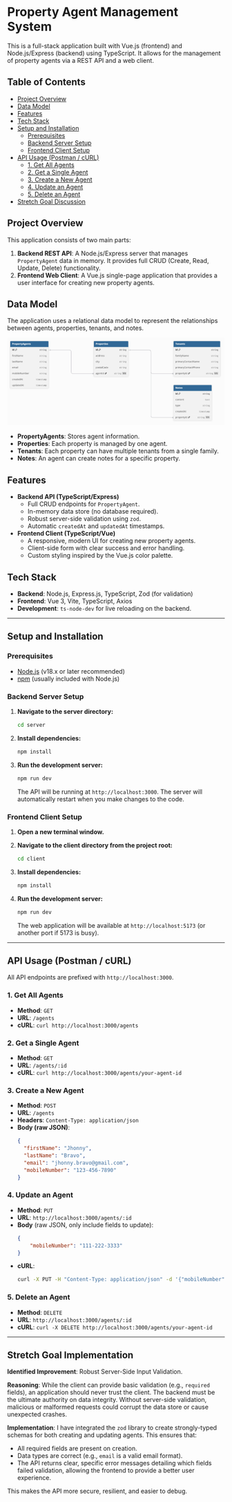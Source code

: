# Property Agent Management System

This is a full-stack application built with Vue.js (frontend) and Node.js/Express (backend) using TypeScript. It allows for the management of property agents via a REST API and a web client.

## Table of Contents
- [Project Overview](#project-overview)
- [Data Model](#data-model)
- [Features](#features)
- [Tech Stack](#tech-stack)
- [Setup and Installation](#setup-and-installation)
  - [Prerequisites](#prerequisites)
  - [Backend Server Setup](#backend-server-setup)
  - [Frontend Client Setup](#frontend-client-setup)
- [API Usage (Postman / cURL)](#api-usage-postman--curl)
  - [1. Get All Agents](#1-get-all-agents)
  - [2. Get a Single Agent](#2-get-a-single-agent)
  - [3. Create a New Agent](#3-create-a-new-agent)
  - [4. Update an Agent](#4-update-an-agent)
  - [5. Delete an Agent](#5-delete-an-agent)
- [Stretch Goal Discussion](#stretch-goal-discussion)

## Project Overview

This application consists of two main parts:
1.  **Backend REST API**: A Node.js/Express server that manages `PropertyAgent` data in memory. It provides full CRUD (Create, Read, Update, Delete) functionality.
2.  **Frontend Web Client**: A Vue.js single-page application that provides a user interface for creating new property agents.

## Data Model

The application uses a relational data model to represent the relationships between agents, properties, tenants, and notes.

![ER Diagram](property_management_system.png)
- **PropertyAgents**: Stores agent information.
- **Properties**: Each property is managed by one agent.
- **Tenants**: Each property can have multiple tenants from a single family.
- **Notes**: An agent can create notes for a specific property.

## Features

- **Backend API (TypeScript/Express)**
  - Full CRUD endpoints for `PropertyAgent`.
  - In-memory data store (no database required).
  - Robust server-side validation using `zod`.
  - Automatic `createdAt` and `updatedAt` timestamps.
- **Frontend Client (TypeScript/Vue)**
  - A responsive, modern UI for creating new property agents.
  - Client-side form with clear success and error handling.
  - Custom styling inspired by the Vue.js color palette.

## Tech Stack

- **Backend**: Node.js, Express.js, TypeScript, Zod (for validation)
- **Frontend**: Vue 3, Vite, TypeScript, Axios
- **Development**: `ts-node-dev` for live reloading on the backend.

---

## Setup and Installation

### Prerequisites
- [Node.js](https://nodejs.org/) (v18.x or later recommended)
- [npm](https://www.npmjs.com/) (usually included with Node.js)

### Backend Server Setup

1.  **Navigate to the server directory:**
    ```bash
    cd server
    ```

2.  **Install dependencies:**
    ```bash
    npm install
    ```

3.  **Run the development server:**
    ```bash
    npm run dev
    ```
    The API will be running at `http://localhost:3000`. The server will automatically restart when you make changes to the code.

### Frontend Client Setup

1.  **Open a new terminal window.**

2.  **Navigate to the client directory from the project root:**
    ```bash
    cd client
    ```

3.  **Install dependencies:**
    ```bash
    npm install
    ```

4.  **Run the development server:**
    ```bash
    npm run dev
    ```
    The web application will be available at `http://localhost:5173` (or another port if 5173 is busy).

---

## API Usage (Postman / cURL)

All API endpoints are prefixed with `http://localhost:3000`.

### 1. Get All Agents
- **Method**: `GET`
- **URL**: `/agents`
- **cURL**: `curl http://localhost:3000/agents`

### 2. Get a Single Agent
- **Method**: `GET`
- **URL**: `/agents/:id`
- **cURL**: `curl http://localhost:3000/agents/your-agent-id`

### 3. Create a New Agent
- **Method**: `POST`
- **URL**: `/agents`
- **Headers**: `Content-Type: application/json`
- **Body (raw JSON)**:
  ```json
  {
    "firstName": "Jhonny",
    "lastName": "Bravo",
    "email": "jhonny.bravo@gmail.com",
    "mobileNumber": "123-456-7890"
  }

### 4. Update an Agent

-   **Method**: `PUT`
-   **URL**: `http://localhost:3000/agents/:id`
-   **Body** (raw JSON, only include fields to update):
    ```json
    {
        "mobileNumber": "111-222-3333"
    }
    ```
-   **cURL**:
    ```bash
    curl -X PUT -H "Content-Type: application/json" -d '{"mobileNumber":"111-222-3333"}' http://localhost:3000/agents/your-agent-id
    ```

### 5. Delete an Agent

-   **Method**: `DELETE`
-   **URL**: `http://localhost:3000/agents/:id`
-   **cURL**: `curl -X DELETE http://localhost:3000/agents/your-agent-id`

---

## Stretch Goal Implementation

**Identified Improvement**: Robust Server-Side Input Validation.

**Reasoning**: While the client can provide basic validation (e.g., `required` fields), an application should never trust the client. The backend must be the ultimate authority on data integrity. Without server-side validation, malicious or malformed requests could corrupt the data store or cause unexpected crashes.

**Implementation**: I have integrated the `zod` library to create strongly-typed schemas for both creating and updating agents. This ensures that:
-   All required fields are present on creation.
-   Data types are correct (e.g., `email` is a valid email format).
-   The API returns clear, specific error messages detailing which fields failed validation, allowing the frontend to provide a better user experience.

This makes the API more secure, resilient, and easier to debug.
